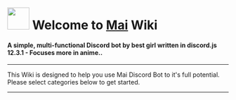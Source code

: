 <h1><img src="https://files.catbox.moe/lha6ok.png" height="50">
 Welcome to <a href = 'https://discordapp.com/oauth2/authorize?client_id=702074452317307061&scope=bot&permissions=1043721303'>Mai</a> Wiki </h1>

#### A simple, multi-functional Discord bot by best girl written in discord.js 12.3.1 - Focuses more in anime..
***
This Wiki is designed to help you use Mai Discord Bot to it's full potential. Please select categories below to get started.
***
